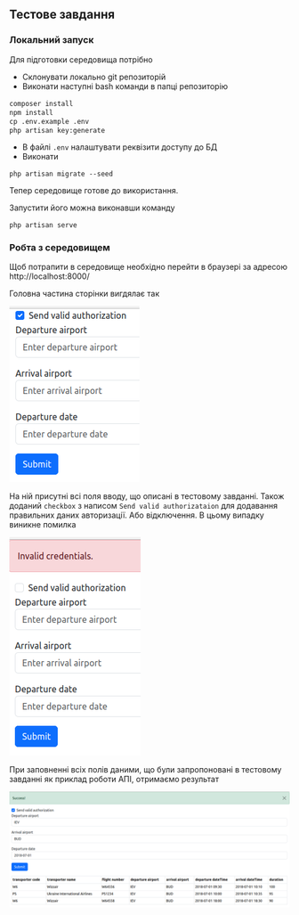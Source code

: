 ## Тестове завдання
### Локальний запуск
Для підготовки середовища потрібно
* Склонувати локально git репозиторій
* Виконати наступні bash команди в папці репозиторію
```shell
composer install
npm install
cp .env.example .env
php artisan key:generate
```
* В файлі `.env` налаштувати реквізити доступу до БД
* Виконати
```shell
php artisan migrate --seed
```
Тепер середовище готове до використання.

Запустити його можна виконавши команду
```shell
php artisan serve
```
### Робта з середовищем
Щоб потрапити в середовище необхідно перейти в браузері за адресою http://localhost:8000/

Головна частина сторінки вигдялає так

![img.png](img.png)

На ній присутні всі поля вводу, що описані в тестовому завданні.
Також доданий `checkbox` з написом `Send valid authorizataion` для додавання правильних даних авторизації.
Або відключення. В цьому випадку виникне помилка

![img_1.png](img_1.png)

При заповненні всіх полів даними, що були запропоновані в тестовому завданні як приклад роботи АПІ, отримаємо результат

![img_2.png](img_2.png)
